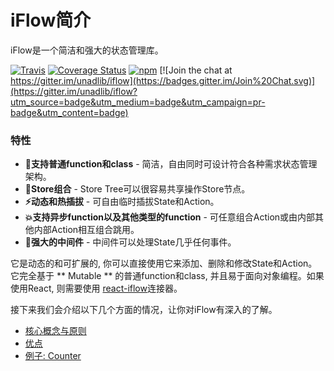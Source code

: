 # iFlow简介
iFlow是一个简洁和强大的状态管理库。

[![Travis](https://img.shields.io/travis/unadlib/iflow.svg)](https://travis-ci.org/unadlib/iflow)
[![Coverage Status](https://coveralls.io/repos/github/unadlib/iflow/badge.svg?branch=master)](https://coveralls.io/github/unadlib/iflow?branch=master)
[![npm](https://img.shields.io/npm/v/iflow.svg)](https://www.npmjs.com/package/iflow)
[![Join the chat at https://gitter.im/unadlib/iflow](https://badges.gitter.im/Join%20Chat.svg)](https://gitter.im/unadlib/iflow?utm_source=badge&utm_medium=badge&utm_campaign=pr-badge&utm_content=badge)

### 特性
* **🎯支持普通function和class** - 简洁，自由同时可设计符合各种需求状态管理架构。
* **🏬Store组合** - Store Tree可以很容易共享操作Store节点。
* **⚡动态和热插拔** - 可自由临时插拔State和Action。
* **💥支持异步function以及其他类型的function** - 可任意组合Action或由内部其他内部Action相互组合跳用。
* **🚀强大的中间件** - 中间件可以处理State几乎任何事件。

它是动态的和可扩展的, 你可以直接使用它来添加、删除和修改State和Action。它完全基于 ** Mutable ** 的普通function和class, 并且易于面向对象编程。如果使用React, 则需要使用 [react-iflow](https://github/unadlib/react-iflow)连接器。

接下来我们会介绍以下几个方面的情况，让你对iFlow有深入的了解。

* [核心概念与原则](/docs/introduction/ConceptsPrinciples.md)
* [优点](/docs/introduction/Benefits.md)
* [例子: Counter](/docs/introduction/Examples.md) 